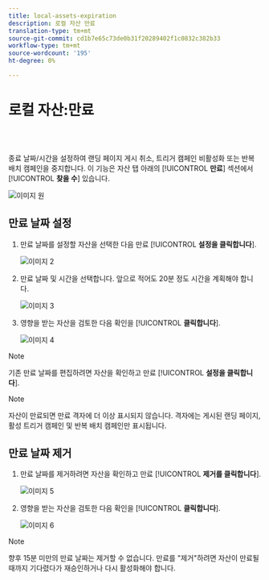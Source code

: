 ```yaml
---
title: local-assets-expiration
description: 로컬 자산 만료
translation-type: tm+mt
source-git-commit: cd1b7e65c73de0b31f20289402f1c0832c382b33
workflow-type: tm+mt
source-wordcount: '195'
ht-degree: 0%

---
```



# 로컬 자산:만료

<br> 

종료 날짜/시간을 설정하여 랜딩 페이지 게시 취소, 트리거 캠페인 비활성화 또는 반복 배치 캠페인을 중지합니다. 이 기능은 자산 탭 아래의 [!UICONTROL **만료**] 섹션에서 [!UICONTROL **찾을 수**] 있습니다.

![이미지 원](/help/sky/assets/programs/local-assets-expiration/local-assets-expiration-1.png)

## 만료 날짜 설정

1. 만료 날짜를 설정할 자산을 선택한 다음 만료 [!UICONTROL **설정을 클릭합니다**].

   ![이미지 2](/help/sky/assets/programs/local-assets-expiration/local-assets-expiration-2.png)

1. 만료 날짜 및 시간을 선택합니다. 앞으로 적어도 20분 정도 시간을 계획해야 합니다.

   ![이미지 3](/help/sky/assets/programs/local-assets-expiration/local-assets-expiration-3.png)

1. 영향을 받는 자산을 검토한 다음 확인을 [!UICONTROL **클릭합니다**].

   ![이미지 4](/help/sky/assets/programs/local-assets-expiration/local-assets-expiration-4.png)

>[!NOTE]
>
>기존 만료 날짜를 편집하려면 자산을 확인하고 만료 [!UICONTROL **설정을 클릭합니다**].

>[!NOTE]
>
>자산이 만료되면 만료 격자에 더 이상 표시되지 않습니다. 격자에는 게시된 랜딩 페이지, 활성 트리거 캠페인 및 반복 배치 캠페인만 표시됩니다.

## 만료 날짜 제거

1. 만료 날짜를 제거하려면 자산을 확인하고 만료 [!UICONTROL **제거를 클릭합니다**].

   ![이미지 5](/help/sky/assets/programs/local-assets-expiration/local-assets-expiration-5.png)

1. 영향을 받는 자산을 검토한 다음 확인을 [!UICONTROL **클릭합니다**].

   ![이미지 6](/help/sky/assets/programs/local-assets-expiration/local-assets-expiration-6.png)

>[!NOTE]
>
>향후 15분 미만의 만료 날짜는 제거할 수 없습니다. 만료를 &quot;제거&quot;하려면 자산이 만료될 때까지 기다렸다가 재승인하거나 다시 활성화해야 합니다.
